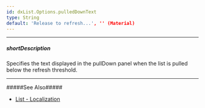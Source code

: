 ```yaml
---
id: dxList.Options.pulledDownText
type: String
default: 'Release to refresh...', '' (Material)
---
```

---
##### shortDescription
Specifies the text displayed in the pullDown panel when the list is pulled below the refresh threshold.

---
#####See Also#####
- [List - Localization](/concepts/05%20UI%20Components/List/50%20Localization.md '/Documentation/Guide/UI_Components/List/Localization/')